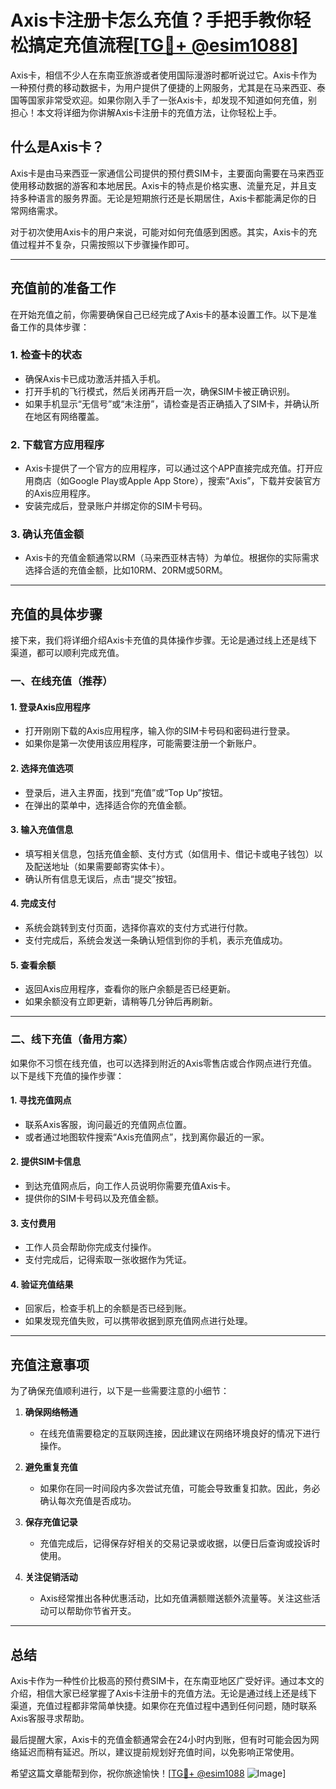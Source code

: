 # Axis卡注册卡怎么充值？手把手教你轻松搞定充值流程[[TG💪+ @esim1088](https://t.me/s/esim1088)]

Axis卡，相信不少人在东南亚旅游或者使用国际漫游时都听说过它。Axis卡作为一种预付费的移动数据卡，为用户提供了便捷的上网服务，尤其是在马来西亚、泰国等国家非常受欢迎。如果你刚入手了一张Axis卡，却发现不知道如何充值，别担心！本文将详细为你讲解Axis卡注册卡的充值方法，让你轻松上手。

## 什么是Axis卡？

Axis卡是由马来西亚一家通信公司提供的预付费SIM卡，主要面向需要在马来西亚使用移动数据的游客和本地居民。Axis卡的特点是价格实惠、流量充足，并且支持多种语言的服务界面。无论是短期旅行还是长期居住，Axis卡都能满足你的日常网络需求。

对于初次使用Axis卡的用户来说，可能对如何充值感到困惑。其实，Axis卡的充值过程并不复杂，只需按照以下步骤操作即可。

---

## 充值前的准备工作

在开始充值之前，你需要确保自己已经完成了Axis卡的基本设置工作。以下是准备工作的具体步骤：

### 1. **检查卡的状态**
   - 确保Axis卡已成功激活并插入手机。
   - 打开手机的飞行模式，然后关闭再开启一次，确保SIM卡被正确识别。
   - 如果手机显示“无信号”或“未注册”，请检查是否正确插入了SIM卡，并确认所在地区有网络覆盖。

### 2. **下载官方应用程序**
   - Axis卡提供了一个官方的应用程序，可以通过这个APP直接完成充值。打开应用商店（如Google Play或Apple App Store），搜索“Axis”，下载并安装官方的Axis应用程序。
   - 安装完成后，登录账户并绑定你的SIM卡号码。

### 3. **确认充值金额**
   - Axis卡的充值金额通常以RM（马来西亚林吉特）为单位。根据你的实际需求选择合适的充值金额，比如10RM、20RM或50RM。

---

## 充值的具体步骤

接下来，我们将详细介绍Axis卡充值的具体操作步骤。无论是通过线上还是线下渠道，都可以顺利完成充值。

### 一、在线充值（推荐）

#### 1. 登录Axis应用程序
   - 打开刚刚下载的Axis应用程序，输入你的SIM卡号码和密码进行登录。
   - 如果你是第一次使用该应用程序，可能需要注册一个新账户。

#### 2. 选择充值选项
   - 登录后，进入主界面，找到“充值”或“Top Up”按钮。
   - 在弹出的菜单中，选择适合你的充值金额。

#### 3. 输入充值信息
   - 填写相关信息，包括充值金额、支付方式（如信用卡、借记卡或电子钱包）以及配送地址（如果需要邮寄实体卡）。
   - 确认所有信息无误后，点击“提交”按钮。

#### 4. 完成支付
   - 系统会跳转到支付页面，选择你喜欢的支付方式进行付款。
   - 支付完成后，系统会发送一条确认短信到你的手机，表示充值成功。

#### 5. 查看余额
   - 返回Axis应用程序，查看你的账户余额是否已经更新。
   - 如果余额没有立即更新，请稍等几分钟后再刷新。

---

### 二、线下充值（备用方案）

如果你不习惯在线充值，也可以选择到附近的Axis零售店或合作网点进行充值。以下是线下充值的操作步骤：

#### 1. 寻找充值网点
   - 联系Axis客服，询问最近的充值网点位置。
   - 或者通过地图软件搜索“Axis充值网点”，找到离你最近的一家。

#### 2. 提供SIM卡信息
   - 到达充值网点后，向工作人员说明你需要充值Axis卡。
   - 提供你的SIM卡号码以及充值金额。

#### 3. 支付费用
   - 工作人员会帮助你完成支付操作。
   - 支付完成后，记得索取一张收据作为凭证。

#### 4. 验证充值结果
   - 回家后，检查手机上的余额是否已经到账。
   - 如果发现充值失败，可以携带收据到原充值网点进行处理。

---

## 充值注意事项

为了确保充值顺利进行，以下是一些需要注意的小细节：

1. **确保网络畅通**  
   - 在线充值需要稳定的互联网连接，因此建议在网络环境良好的情况下进行操作。

2. **避免重复充值**  
   - 如果你在同一时间段内多次尝试充值，可能会导致重复扣款。因此，务必确认每次充值是否成功。

3. **保存充值记录**  
   - 充值完成后，记得保存好相关的交易记录或收据，以便日后查询或投诉时使用。

4. **关注促销活动**  
   - Axis经常推出各种优惠活动，比如充值满额赠送额外流量等。关注这些活动可以帮助你节省开支。

---

## 总结

Axis卡作为一种性价比极高的预付费SIM卡，在东南亚地区广受好评。通过本文的介绍，相信大家已经掌握了Axis卡注册卡的充值方法。无论是通过线上还是线下渠道，充值过程都非常简单快捷。如果你在充值过程中遇到任何问题，随时联系Axis客服寻求帮助。

最后提醒大家，Axis卡的充值金额通常会在24小时内到账，但有时可能会因为网络延迟而稍有延迟。所以，建议提前规划好充值时间，以免影响正常使用。

希望这篇文章能帮到你，祝你旅途愉快！[[TG💪+ @esim1088](https://t.me/s/esim1088) ![Image](https://i.postimg.cc/4NQfJmqS/Snipaste-2025-05-13-00-14-12.png)]